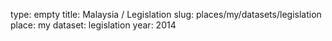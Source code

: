 type: empty
title: Malaysia / Legislation
slug: places/my/datasets/legislation
place: my
dataset: legislation
year: 2014
